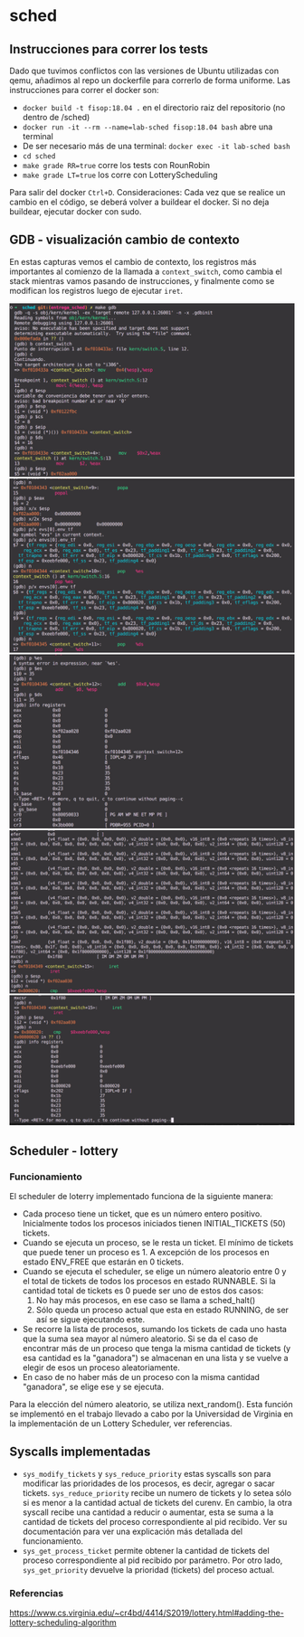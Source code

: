 # sched

## Instrucciones para correr los tests
Dado que tuvimos conflictos con las versiones de Ubuntu utilizadas con qemu, añadimos al repo un dockerfile para correrlo de forma uniforme. Las instrucciones para correr el docker son:
- `docker build -t fisop:18.04 .` en el directorio raiz del repositorio (no dentro de /sched)
- `docker run -it --rm --name=lab-sched fisop:18.04 bash` abre una terminal
-  De ser necesario más de una terminal: `docker exec -it lab-sched bash`
- `cd sched`
- `make grade RR=true` corre los tests con RounRobin
- `make grade LT=true` los corre con LotteryScheduling

Para salir del docker `Ctrl+D`.
Consideraciones: Cada vez que se realice un cambio en el código, se deberá volver a buildear el docker. Si no deja buildear, ejecutar docker con sudo.

## GDB - visualización cambio de contexto
En estas capturas vemos el cambio de contexto, los registros más importantes al comienzo de la llamada a `context_switch`, como cambia el stack mientras vamos pasando de instrucciones, y finalmente como se modifican los registros luego de ejecutar `iret`.

![1](./context-switch-examples/1.png)
![2](./context-switch-examples/2.png)
![3](./context-switch-examples/3.png)
![4](./context-switch-examples/4.png)
![5](./context-switch-examples/5.png)


## Scheduler - lottery

### Funcionamiento
El scheduler de loterry implementado funciona de la siguiente manera:
- Cada proceso tiene un ticket, que es un número entero positivo. Inicialmente todos los procesos iniciados tienen 
INITIAL_TICKETS (50) tickets.
- Cuando se ejecuta un proceso, se le resta un ticket. El mínimo de tickets que puede tener un proceso es 1. A excepción de los procesos en estado ENV_FREE que estarán en 0 tickets.
- Cuando se ejecuta el scheduler, se elige un número aleatorio entre 0 y el total de tickets de todos los procesos en estado RUNNABLE. Si la cantidad total de tickets es 0 puede ser uno de estos dos casos:
    1) No hay más procesos, en ese caso se llama a sched_halt()
    2) Sólo queda un proceso actual que esta en estado RUNNING, de ser así se sigue ejecutando este.
- Se recorre la lista de procesos, sumando los tickets de cada uno hasta que la suma sea mayor al número aleatorio. Si se da el caso de encontrar más de un proceso que tenga la misma cantidad de tickets (y esa cantidad es la "ganadora") se almacenan en una lista y se vuelve a elegir de esos un proceso aleatoriamente.
- En caso de no haber más de un proceso con la misma cantidad "ganadora", se elige ese y se ejecuta.

Para la elección del número aleatorio, se utiliza next_random(). Esta función se implementó en el trabajo llevado a cabo por la Universidad de Virginia en la implementación de un Lottery Scheduler, ver referencias. 

## Syscalls implementadas
- `sys_modify_tickets` y `sys_reduce_priority` estas syscalls son para modificar las prioridades de los procesos, es decir, agregar o sacar tickets. `sys_reduce_priority` recibe un numero de tickets y lo setea sólo si es menor a la cantidad actual de tickets del curenv. En cambio, la otra syscall recibe una cantidad a reducir o aumentar, esta se suma a la cantidad de tickets del proceso correspondiente al pid recibido. Ver su documentación para ver una explicación más detallada del funcionamiento. 
- `sys_get_process_ticket` permite obtener la cantidad de tickets del proceso correspondiente al pid recibido por parámetro. Por otro lado, `sys_get_priority` devuelve la prioridad (tickets) del proceso actual.

### Referencias
https://www.cs.virginia.edu/~cr4bd/4414/S2019/lottery.html#adding-the-lottery-scheduling-algorithm  